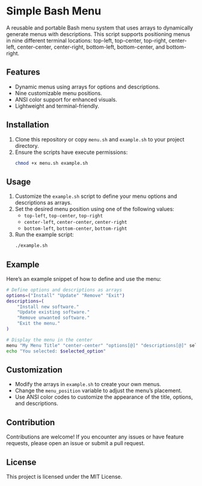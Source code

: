 # Simple Bash Menu

A reusable and portable Bash menu system that uses arrays to dynamically generate menus with descriptions. This script supports positioning menus in nine different terminal locations: top-left, top-center, top-right, center-left, center-center, center-right, bottom-left, bottom-center, and bottom-right.

## Features

- Dynamic menus using arrays for options and descriptions.
- Nine customizable menu positions.
- ANSI color support for enhanced visuals.
- Lightweight and terminal-friendly.

## Installation

1. Clone this repository or copy `menu.sh` and `example.sh` to your project directory.
2. Ensure the scripts have execute permissions:
   ```bash
   chmod +x menu.sh example.sh
   ```

## Usage

1. Customize the `example.sh` script to define your menu options and descriptions as arrays.
2. Set the desired menu position using one of the following values:
   - `top-left`, `top-center`, `top-right`
   - `center-left`, `center-center`, `center-right`
   - `bottom-left`, `bottom-center`, `bottom-right`
3. Run the example script:
   ```bash
   ./example.sh
   ```

## Example

Here’s an example snippet of how to define and use the menu:

```bash
# Define options and descriptions as arrays
options=("Install" "Update" "Remove" "Exit")
descriptions=(
    "Install new software."
    "Update existing software."
    "Remove unwanted software."
    "Exit the menu."
)

# Display the menu in the center
menu "My Menu Title" "center-center" "options[@]" "descriptions[@]" selected_option
echo "You selected: $selected_option"
```

## Customization

- Modify the arrays in `example.sh` to create your own menus.
- Change the `menu_position` variable to adjust the menu’s placement.
- Use ANSI color codes to customize the appearance of the title, options, and descriptions.

## Contribution

Contributions are welcome! If you encounter any issues or have feature requests, please open an issue or submit a pull request.

## License

This project is licensed under the MIT License.
